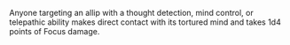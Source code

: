 Anyone targeting an allip with a thought detection, mind control, or telepathic ability makes direct contact with its tortured mind and takes 1d4 points of Focus damage.